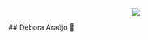 <p align="center">
  <img src="https://capsule-render.vercel.app/api?type=waving&color=FF69B4&height=180&section=header&text=deborinhas%20&fontSize=40&fontColor=ffffff"/>
</p>
## Débora Araújo 🐹

<!--
**deborinhas/deborinhas** is a ✨ _special_ ✨ repository because its `README.md` (this file) appears on your GitHub profile.

Here are some ideas to get you started:

- 🔭 I’m currently working on ...
- 🌱 I’m currently learning ...
- 👯 I’m looking to collaborate on ...
- 🤔 I’m looking for help with ...
- 💬 Ask me about ...
- 📫 How to reach me: ...
- 😄 Pronouns: ...
- ⚡ Fun fact: ...
-->
